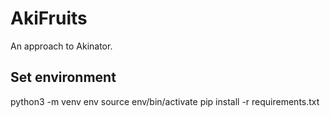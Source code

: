 # AkiFruits
An approach to Akinator.

## Set environment
python3 -m venv env
source env/bin/activate
pip install -r requirements.txt